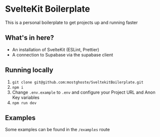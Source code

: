 # SvelteKit Boilerplate
This is a personal boilerplate to get projects up and running faster

## What's in here?
- An installation of SvelteKit (ESLint, Prettier)
- A connection to Supabase via the supabase client

## Running locally
1. `git clone git@github.com:mostghoste/SveltekitBoilerplate.git`
2. `npm i`
3. Change `.env.example` to `.env` and configure your Project URL and Anon Key variables
4. `npm run dev`

## Examples
Some examples can be found in the `/examples` route
